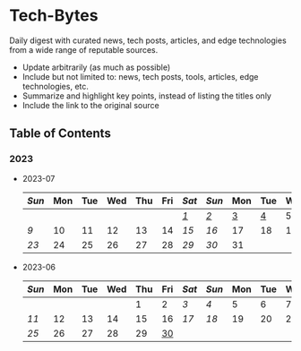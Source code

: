 # Tech-Bytes

Daily digest with curated news, tech posts, articles, and edge technologies from a wide range of reputable sources.

- Update arbitrarily (as much as possible)
- Include but not limited to: news, tech posts, tools, articles, edge technologies, etc.
- Summarize and highlight key points, instead of listing the titles only
- Include the link to the original source

## Table of Contents

### 2023

- 2023-07

    | *Sun* | Mon | Tue | Wed | Thu | Fri | *Sat* | *Sun* | Mon | Tue | Wed | Thu | Fri | *Sat* |
    |-------|-----|-----|-----|-----|-----|-------|-------|-----|-----|-----|-----|-----|-------|
    |       |     |     |     |     |     |  [*1*][2]  |  [*2*][3]  |  [3][4]  |  [4][5]  |  5  |  6  |  7  | [*8*][6]   |
    | *9*   | 10  | 11  | 12  | 13  | 14  | *15*  | *16*  | 17  | 18  | 19  | 20  | 21  | *22*  |
    | *23*  | 24  | 25  | 26  | 27  | 28  | *29*  | *30*  | 31  |     |     |     |     |       |

[2]: posts/2023-07/2023-07-01.md
[3]: posts/2023-07/2023-07-02.md
[4]: posts/2023-07/2023-07-03.md
[5]: posts/2023-07/2023-07-04.md
[6]: posts/2023-07/2023-07-08.md

- 2023-06

    | *Sun* | Mon | Tue | Wed | Thu | Fri | *Sat* | *Sun* | Mon | Tue | Wed | Thu | Fri | *Sat* |
    |-----|-----|-----|-----|-----|-----|-----|-----|-----|-----|-----|-----|-----|-----|
    |     |     |     |     |  1  |  2  |  *3*  |  *4*  |  5  |  6  |  7  |  8  |  9  | *10*  |
    | *11*  | 12  | 13  | 14  | 15  | 16  | *17*  | *18*  | 19  | 20  | 21  | 22  | 23  | *24*  |
    | *25*  | 26  | 27  | 28  | 29  | [30][1]  |     |     |     |     |     |     |     |     |

[1]: posts/2023-06/2023-06-30.md
